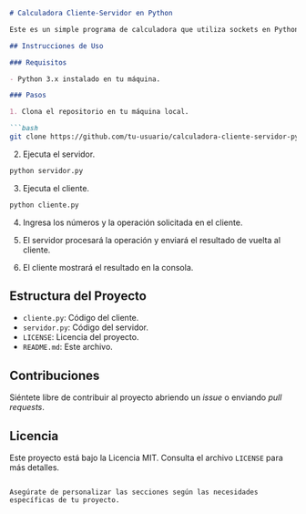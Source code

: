```markdown
# Calculadora Cliente-Servidor en Python

Este es un simple programa de calculadora que utiliza sockets en Python para realizar operaciones entre un cliente y un servidor.

## Instrucciones de Uso

### Requisitos

- Python 3.x instalado en tu máquina.

### Pasos

1. Clona el repositorio en tu máquina local.

```bash
git clone https://github.com/tu-usuario/calculadora-cliente-servidor-python.git
```

2. Ejecuta el servidor.

```bash
python servidor.py
```

3. Ejecuta el cliente.

```bash
python cliente.py
```

4. Ingresa los números y la operación solicitada en el cliente.

5. El servidor procesará la operación y enviará el resultado de vuelta al cliente.

6. El cliente mostrará el resultado en la consola.

## Estructura del Proyecto

- `cliente.py`: Código del cliente.
- `servidor.py`: Código del servidor.
- `LICENSE`: Licencia del proyecto.
- `README.md`: Este archivo.

## Contribuciones

Siéntete libre de contribuir al proyecto abriendo un *issue* o enviando *pull requests*.

## Licencia

Este proyecto está bajo la Licencia MIT. Consulta el archivo `LICENSE` para más detalles.
```

Asegúrate de personalizar las secciones según las necesidades específicas de tu proyecto.
